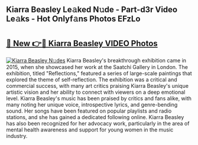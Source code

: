 ## Kiarra Beasley Le𝚊ked N𝚞de - Part-d3r Video Le𝚊ks - Hot Onlyf𝚊ns Photos EFzLo

# <h2><a href="http://ab17557.deff.icu/?id=Kiarra+Beasley">🔗 New 👉🔴 Kiarra Beasley VIDEO Photos</a></h2>

[![Kiarra Beasley N𝚞des](https://i.imgur.com/rIISA9y.gif)](http://ab17557.deff.icu/?id=Kiarra+Beasley)
Kiarra Beasley's breakthrough exhibition came in 2015, when she showcased her work at the Saatchi Gallery in London. The exhibition, titled "Reflections," featured a series of large-scale paintings that explored the theme of self-reflection. The exhibition was a critical and commercial success, with many art critics praising Kiarra Beasley's unique artistic vision and her ability to connect with viewers on a deep emotional level. Kiarra Beasley's music has been praised by critics and fans alike, with many noting her unique voice, introspective lyrics, and genre-bending sound. Her songs have been featured on popular playlists and radio stations, and she has gained a dedicated following online. Kiarra Beasley has also been recognized for her advocacy work, particularly in the area of mental health awareness and support for young women in the music industry.
